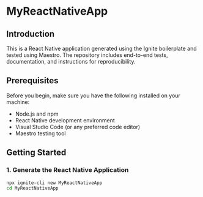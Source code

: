 # MyReactNativeApp

## Introduction

This is a React Native application generated using the Ignite boilerplate and tested using Maestro. The repository includes end-to-end tests, documentation, and instructions for reproducibility.

## Prerequisites

Before you begin, make sure you have the following installed on your machine:

- Node.js and npm
- React Native development environment
- Visual Studio Code (or any preferred code editor)
- Maestro testing tool

## Getting Started

### 1. Generate the React Native Application

```bash
npx ignite-cli new MyReactNativeApp
cd MyReactNativeApp
